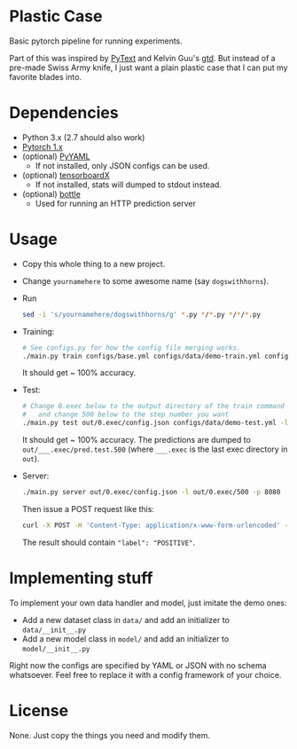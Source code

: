 # Plastic Case

Basic pytorch pipeline for running experiments.

Part of this was inspired by [PyText](https://github.com/facebookresearch/pytext)
and Kelvin Guu's [gtd](https://github.com/kelvinguu/lang2program/tree/master/third-party/gtd).
But instead of a pre-made Swiss Army knife,
I just want a plain plastic case that I can put my favorite blades into.

# Dependencies

* Python 3.x (2.7 should also work)
* [Pytorch 1.x](https://pytorch.org/)
* (optional) [PyYAML](https://pypi.org/project/PyYAML/)
  * If not installed, only JSON configs can be used.
* (optional) [tensorboardX](https://pypi.org/project/tensorboardX/)
  * If not installed, stats will dumped to stdout instead.
* (optional) [bottle](https://bottlepy.org/)
  * Used for running an HTTP prediction server

# Usage

- Copy this whole thing to a new project.

- Change `yournamehere` to some awesome name (say `dogswithhorns`).

- Run
  ```bash
  sed -i 's/yournamehere/dogswithhorns/g' *.py */*.py */*/*.py
  ```

- Training:
  ```bash
  # See configs.py for how the config file merging works.
  ./main.py train configs/base.yml configs/data/demo-train.yml configs/model/demo.yml configs/debug.yml
  ```
  It should get ~ 100% accuracy.

- Test:
  ```bash
  # Change 0.exec below to the output directory of the train command
  #   and change 500 below to the step number you want
  ./main.py test out/0.exec/config.json configs/data/demo-test.yml -l out/0.exec/500
  ```
  It should get ~ 100% accuracy. The predictions are dumped to `out/___.exec/pred.test.500`
  (where `___.exec` is the last exec directory in `out`).

- Server:
  ```bash
  ./main.py server out/0.exec/config.json -l out/0.exec/500 -p 8080
  ```
  Then issue a POST request like this:
  ```bash
  curl -X POST -H 'Content-Type: application/x-www-form-urlencoded' -d "sentence=i not hate you" http://localhost:8080/pred
  ```
  The result should contain `"label": "POSITIVE"`.

# Implementing stuff

To implement your own data handler and model, just imitate the demo ones:

- Add a new dataset class in `data/` and add an initializer to `data/__init__.py`
- Add a new model class in `model/` and add an initializer to `model/__init__.py`

Right now the configs are specified by YAML or JSON with no schema whatsoever.
Feel free to replace it with a config framework of your choice.

# License

None. Just copy the things you need and modify them.
